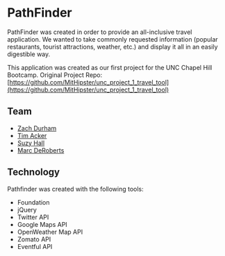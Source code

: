 # PathFinder

PathFinder was created in order to provide an all-inclusive travel application. We wanted to take commonly requested information (popular restaurants, tourist attractions, weather, etc.) and display it all in an easily digestible way.

This application was created as our first project for the UNC Chapel Hill Bootcamp. 
Original Project Repo: [https://github.com/MitHipster/unc_project_1_travel_tool](https://github.com/MitHipster/unc_project_1_travel_tool)

## Team
  * [Zach Durham](https://github.com/zdurham)
  * [Tim Acker](https://github.com/MitHipster)
  * [Suzy Hall](https://github.com/hallsuzy1)
  * [Marc DeRoberts](https://github.com/mderoberts)

## Technology
Pathfinder was created with the following tools: 
  * Foundation
  * jQuery
  * Twitter API
  * Google Maps API
  * OpenWeather Map API
  * Zomato API
  * Eventful API
